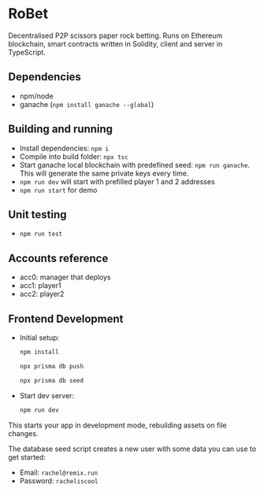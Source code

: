 # RoBet

Decentralised P2P scissors paper rock betting. Runs on Ethereum blockchain, smart contracts written in Solidity, client and server in TypeScript.

## Dependencies

- npm/node
- ganache (`npm install ganache --global`)

## Building and running

- Install dependencies: `npm i`
- Compile into build folder: `npx tsc`
- Start ganache local blockchain with predefined seed: `npm run ganache`. This will generate the same private keys every time.
- `npm run dev` will start with prefilled player 1 and 2 addresses
- `npm run start` for demo

## Unit testing

- `npm run test`

## Accounts reference

- acc0: manager that deploys
- acc1: player1
- acc2: player2

## Frontend Development

- Initial setup:

  ```sh
  npm install
  ```
  ```sh
  npx prisma db push
  ```
  ```sh
  npx prisma db seed
  ```

- Start dev server:

  ```sh
  npm run dev
  ```

This starts your app in development mode, rebuilding assets on file changes.

The database seed script creates a new user with some data you can use to get started:

- Email: `rachel@remix.run`
- Password: `racheliscool`
